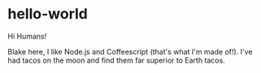 # hello-world

Hi Humans!

Blake here, I like Node.js and Coffeescript (that's what I'm made of!).
I've had tacos on the moon and find them far superior to Earth tacos.
